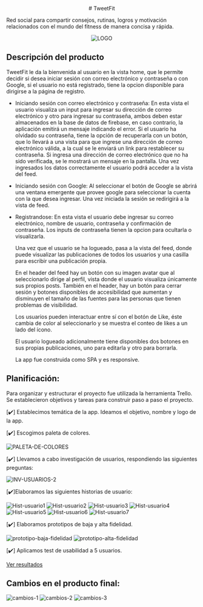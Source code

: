 <center>
# TweetFit
</center>


 Red social para compartir consejos, rutinas, logros y motivación 
 relacionados con el mundo del fitness de manera concisa y rápida.

<p align="center">
<img src="image-7.png" alt="LOGO">
</p>



## Descripción del producto

TweetFit le da la bienvenida al usuario en la vista home, que le 
permite decidir si desea iniciar sesión con correo electrónico y 
contraseña o con Google, si el usuario no está registrado, tiene 
la opcion disponible para dirigirse a la página de registro. 
- Iniciando sesión con correo electrónico y contraseña:
  En esta vista el usuario visualiza un input para ingresar su
  dirección de correo electrónico y otro para ingresar su contraseña,
  ambos deben estar almacenados en la base de datos de firebase, en
  caso contrario, la aplicación emitirá un mensaje indicando el
  error.
  Si el usuario ha olvidado su contraseña, tiene la opción de
  recuperarla con un botón, que lo llevará a una vista para que ingrese
  una dirección de correo electrónico válida, a la cual se le
  enviará un link para restablecer su contraseña. Si ingresa
  una dirección de correo electrónico que no ha sido verificada,
  se le mostrará un mensaje en la pantalla.
   Una vez ingresados los datos correctamente el usuario
  podrá acceder a la vista del feed.
- Iniciando sesión con Google:
  Al seleccionar el botón de Google se abrirá una ventana
  emergente que provee google para seleccionar la cuenta con
  la que desea ingresar. Una vez iniciada la sesión se redirigirá
  a la vista de feed.
- Registrandose:
  En esta vista el usuario debe ingresar su correo electrónico,
  nombre de usuario, contraseña y confirmación de contraseña.
  Los inputs de contraseña tienen la opcion para ocultarla o
  visualizarla. 

  Una vez que el usuario se ha logueado, pasa a la vista del feed, donde puede visualizar las publicaciones de todos los usuarios y una casilla para escribir una publicación propia. 
  
  En el header del feed hay un botón con su imagen avatar que al seleccionarlo dirige al perfil, vista donde el usuario visualiza únicamente sus propios posts. También en el header, hay un botón para cerrar sesión y botones disponibles de accesibilidad que aumentan y disminuyen el tamaño de las fuentes para las personas que tienen problemas de visibilidad. 

  Los usuarios pueden interactuar entre sí con el botón de Like, éste cambia de color al seleccionarlo y se muestra el conteo de likes a un lado del ícono.

  El usuario logueado adicionalmente tiene disponibles dos botones en sus propias publicaciones, uno para editarla y otro para borrarla. 

  La app fue construida como SPA y es responsive.


  
## Planificación:

Para organizar y estructurar el proyecto fue utilizada la herramienta Trello. Se establecieron objetivos y tareas para construir paso a paso el proyecto. 
 
  [✔️] Establecimos temática de la app. Ideamos el objetivo, nombre y logo de la app.

  [✔️] Escogimos paleta de colores. 

  ![PALETA-DE-COLORES](image-3.png)

  [✔️] Llevamos a cabo investigación de usuarios, respondiendo las siguientes preguntas:

  ![INV-USUARIOS-2](image-6.png)

  [✔️]Elaboramos las siguientes historias de usuario: 

  ![Hist-usuario1](src/images/HU(1).jpg)
  ![Hist-usuario2](src/images/HU(2).jpg)
  ![Hist-usuario3](src/images/HU(3).jpg)
  ![Hist-usuario4](src/images/HU(4).jpg)
  ![Hist-usuario5](src/images/HU(5).jpg)
  ![Hist-usuario6](src/images/HU(6).jpg)
  ![Hist-usuario7](src/images/HU(7).jpg)

  [✔️] Elaboramos prototipos de baja y alta fidelidad.

  ![prototipo-baja-fidelidad](image-8.png)
  ![prototipo-alta-fidelidad](image-9.png)

  [✔️] Aplicamos test de usabilidad a 5 usuarios.

  [Ver resultados](https://docs.google.com/document/d/1zi0zpeZEEKPD2lybzpOivme6ZKEFK3P1/edit?usp=drive_link&ouid=114967044527011804122&rtpof=true&sd=true)
  


## Cambios en el producto final:

![cambios-1](src/images/cambios1.jpg)
![cambios-2](src/images/cambios2.jpg)
![cambios-3](src/images/cambios3.jpg)
  
